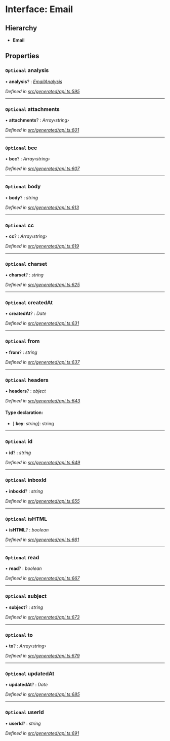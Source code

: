 # Interface: Email

## Hierarchy

* **Email**

## Properties

### `Optional` analysis

• **analysis**? : *[EmailAnalysis](_generated_api_.emailanalysis.md)*

*Defined in [src/generated/api.ts:595](https://github.com/mailslurp/mailslurp-client/blob/a26884c/src/generated/api.ts#L595)*

___

### `Optional` attachments

• **attachments**? : *Array‹string›*

*Defined in [src/generated/api.ts:601](https://github.com/mailslurp/mailslurp-client/blob/a26884c/src/generated/api.ts#L601)*

___

### `Optional` bcc

• **bcc**? : *Array‹string›*

*Defined in [src/generated/api.ts:607](https://github.com/mailslurp/mailslurp-client/blob/a26884c/src/generated/api.ts#L607)*

___

### `Optional` body

• **body**? : *string*

*Defined in [src/generated/api.ts:613](https://github.com/mailslurp/mailslurp-client/blob/a26884c/src/generated/api.ts#L613)*

___

### `Optional` cc

• **cc**? : *Array‹string›*

*Defined in [src/generated/api.ts:619](https://github.com/mailslurp/mailslurp-client/blob/a26884c/src/generated/api.ts#L619)*

___

### `Optional` charset

• **charset**? : *string*

*Defined in [src/generated/api.ts:625](https://github.com/mailslurp/mailslurp-client/blob/a26884c/src/generated/api.ts#L625)*

___

### `Optional` createdAt

• **createdAt**? : *Date*

*Defined in [src/generated/api.ts:631](https://github.com/mailslurp/mailslurp-client/blob/a26884c/src/generated/api.ts#L631)*

___

### `Optional` from

• **from**? : *string*

*Defined in [src/generated/api.ts:637](https://github.com/mailslurp/mailslurp-client/blob/a26884c/src/generated/api.ts#L637)*

___

### `Optional` headers

• **headers**? : *object*

*Defined in [src/generated/api.ts:643](https://github.com/mailslurp/mailslurp-client/blob/a26884c/src/generated/api.ts#L643)*

#### Type declaration:

* \[ **key**: *string*\]: string

___

### `Optional` id

• **id**? : *string*

*Defined in [src/generated/api.ts:649](https://github.com/mailslurp/mailslurp-client/blob/a26884c/src/generated/api.ts#L649)*

___

### `Optional` inboxId

• **inboxId**? : *string*

*Defined in [src/generated/api.ts:655](https://github.com/mailslurp/mailslurp-client/blob/a26884c/src/generated/api.ts#L655)*

___

### `Optional` isHTML

• **isHTML**? : *boolean*

*Defined in [src/generated/api.ts:661](https://github.com/mailslurp/mailslurp-client/blob/a26884c/src/generated/api.ts#L661)*

___

### `Optional` read

• **read**? : *boolean*

*Defined in [src/generated/api.ts:667](https://github.com/mailslurp/mailslurp-client/blob/a26884c/src/generated/api.ts#L667)*

___

### `Optional` subject

• **subject**? : *string*

*Defined in [src/generated/api.ts:673](https://github.com/mailslurp/mailslurp-client/blob/a26884c/src/generated/api.ts#L673)*

___

### `Optional` to

• **to**? : *Array‹string›*

*Defined in [src/generated/api.ts:679](https://github.com/mailslurp/mailslurp-client/blob/a26884c/src/generated/api.ts#L679)*

___

### `Optional` updatedAt

• **updatedAt**? : *Date*

*Defined in [src/generated/api.ts:685](https://github.com/mailslurp/mailslurp-client/blob/a26884c/src/generated/api.ts#L685)*

___

### `Optional` userId

• **userId**? : *string*

*Defined in [src/generated/api.ts:691](https://github.com/mailslurp/mailslurp-client/blob/a26884c/src/generated/api.ts#L691)*
